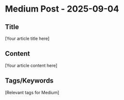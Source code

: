 # Medium Post - 2025-09-04

## Title
[Your article title here]

## Content
[Your article content here]

## Tags/Keywords
[Relevant tags for Medium]
